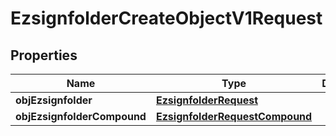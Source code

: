 
# EzsignfolderCreateObjectV1Request

## Properties
| Name | Type | Description | Notes |
| ------------ | ------------- | ------------- | ------------- |
| **objEzsignfolder** | [**EzsignfolderRequest**](EzsignfolderRequest.md) |  |  [optional] |
| **objEzsignfolderCompound** | [**EzsignfolderRequestCompound**](EzsignfolderRequestCompound.md) |  |  [optional] |



